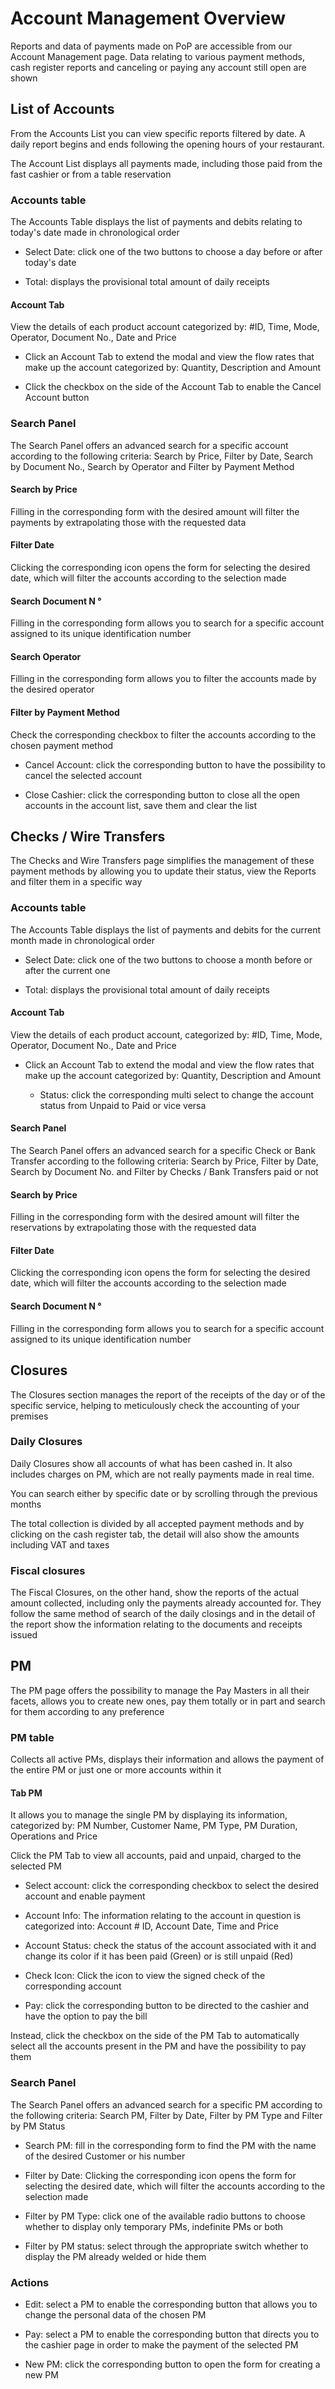 # Account Management Overview

Reports and data of payments made on PoP are accessible from our Account Management page. Data relating to various payment methods, cash register reports and canceling or paying any account still open are shown

## List of Accounts

From the Accounts List you can view specific reports filtered by date. A daily report begins and ends following the opening hours of your restaurant.

The Account List displays all payments made, including those paid from the fast cashier or from a table reservation


### Accounts table

The Accounts Table displays the list of payments and debits relating to today's date made in chronological order

* Select Date: click one of the two buttons to choose a day before or after today's date

* Total: displays the provisional total amount of daily receipts

#### Account Tab

View the details of each product account categorized by: #ID, Time, Mode, Operator, Document No., Date and Price

* Click an Account Tab to extend the modal and view the flow rates that make up the account categorized by: Quantity, Description and Amount

* Click the checkbox on the side of the Account Tab to enable the Cancel Account button

### Search Panel

The Search Panel offers an advanced search for a specific account according to the following criteria: Search by Price, Filter by Date, Search by Document No., Search by Operator and Filter by Payment Method

#### Search by Price

Filling in the corresponding form with the desired amount will filter the payments by extrapolating those with the requested data

#### Filter Date

Clicking the corresponding icon opens the form for selecting the desired date, which will filter the accounts according to the selection made

#### Search Document N °

Filling in the corresponding form allows you to search for a specific account assigned to its unique identification number

#### Search Operator

Filling in the corresponding form allows you to filter the accounts made by the desired operator

#### Filter by Payment Method

Check the corresponding checkbox to filter the accounts according to the chosen payment method

* Cancel Account: click the corresponding button to have the possibility to cancel the selected account

* Close Cashier: click the corresponding button to close all the open accounts in the account list, save them and clear the list

## Checks / Wire Transfers

The Checks and Wire Transfers page simplifies the management of these payment methods by allowing you to update their status, view the Reports and filter them in a specific way


### Accounts table

The Accounts Table displays the list of payments and debits for the current month made in chronological order

* Select Date: click one of the two buttons to choose a month before or after the current one

* Total: displays the provisional total amount of daily receipts

#### Account Tab

View the details of each product account, categorized by: #ID, Time, Mode, Operator, Document No., Date and Price

* Click an Account Tab to extend the modal and view the flow rates that make up the account categorized by: Quantity, Description and Amount

    * Status: click the corresponding multi select to change the account status from Unpaid to Paid or vice versa

#### Search Panel

The Search Panel offers an advanced search for a specific Check or Bank Transfer according to the following criteria: Search by Price, Filter by Date, Search by Document No. and Filter by Checks / Bank Transfers paid or not

#### Search by Price

Filling in the corresponding form with the desired amount will filter the reservations by extrapolating those with the requested data

#### Filter Date

Clicking the corresponding icon opens the form for selecting the desired date, which will filter the accounts according to the selection made

#### Search Document N °

Filling in the corresponding form allows you to search for a specific account assigned to its unique identification number

## Closures

The Closures section manages the report of the receipts of the day or of the specific service, helping to meticulously check the accounting of your premises

### Daily Closures

Daily Closures show all accounts of what has been cashed in. It also includes charges on PM, which are not really payments made in real time.

You can search either by specific date or by scrolling through the previous months

The total collection is divided by all accepted payment methods and by clicking on the cash register tab, the detail will also show the amounts including VAT and taxes

### Fiscal closures

The Fiscal Closures, on the other hand, show the reports of the actual amount collected, including only the payments already accounted for. They follow the same method of search of the daily closings and in the detail of the report show the information relating to the documents and receipts issued

## PM

The PM page offers the possibility to manage the Pay Masters in all their facets, allows you to create new ones, pay them totally or in part and search for them according to any preference

### PM table

Collects all active PMs, displays their information and allows the payment of the entire PM or just one or more accounts within it

#### Tab PM

It allows you to manage the single PM by displaying its information, categorized by: PM Number, Customer Name, PM Type, PM Duration, Operations and Price

Click the PM Tab to view all accounts, paid and unpaid, charged to the selected PM

* Select account: click the corresponding checkbox to select the desired account and enable payment

* Account Info: The information relating to the account in question is categorized into: Account # ID, Account Date, Time and Price

* Account Status: check the status of the account associated with it and change its color if it has been paid (Green) or is still unpaid (Red)

* Check Icon: Click the icon to view the signed check of the corresponding account

* Pay: click the corresponding button to be directed to the cashier and have the option to pay the bill

Instead, click the checkbox on the side of the PM Tab to automatically select all the accounts present in the PM and have the possibility to pay them

### Search Panel

The Search Panel offers an advanced search for a specific PM according to the following criteria: Search PM, Filter by Date, Filter by PM Type and Filter by PM Status

* Search PM: fill in the corresponding form to find the PM with the name of the desired Customer or his number

* Filter by Date: Clicking the corresponding icon opens the form for selecting the desired date, which will filter the accounts according to the selection made

* Filter by PM Type: click one of the available radio buttons to choose whether to display only temporary PMs, indefinite PMs or both

* Filter by PM status: select through the appropriate switch whether to display the PM already welded or hide them

### Actions

* Edit: select a PM to enable the corresponding button that allows you to change the personal data of the chosen PM

* Pay: select a PM to enable the corresponding button that directs you to the cashier page in order to make the payment of the selected PM

* New PM: click the corresponding button to open the form for creating a new PM